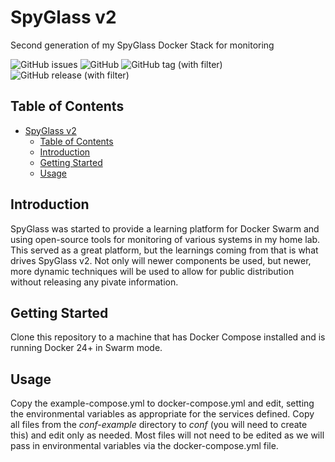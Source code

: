 # SpyGlass v2
Second generation of my SpyGlass Docker Stack for monitoring

![GitHub issues](https://img.shields.io/github/issues/tibmeister/SpyGlass_2?style=plastic)
![GitHub](https://img.shields.io/github/license/tibmeister/SpyGlass_2?style=plastic)
![GitHub tag (with filter)](https://img.shields.io/github/v/tag/tibmeister/SpyGlass_2?style=plastic)
![GitHub release (with filter)](https://img.shields.io/github/v/release/tibmeister/SpyGlass_2?style=plastic)


## Table of Contents

- [SpyGlass v2](#spyglass-v2)
  - [Table of Contents](#table-of-contents)
  - [Introduction](#introduction)
  - [Getting Started](#getting-started)
  - [Usage](#usage)

## Introduction
SpyGlass was started to provide a learning platform for Docker Swarm and using open-source tools for monitoring of various systems in my home lab.  This served as a great platform, but the learnings coming from that is what drives SpyGlass v2. Not only will newer components be used, but newer, more dynamic techniques will be used to allow for public distribution without releasing any pivate information.

## Getting Started
Clone this repository to a machine that has Docker Compose installed and is running Docker 24+ in Swarm mode.

## Usage
Copy the example-compose.yml to docker-compose.yml and edit, setting the environmental variables as appropriate for the services defined.
Copy all files from the *conf-example* directory to *conf* (you will need to create this) and edit only as needed.  Most files will not need to be edited as we will pass in environmental variables via the docker-compose.yml file.
